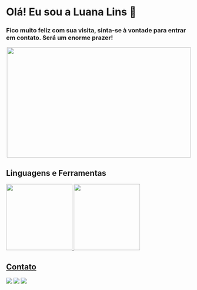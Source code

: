 # Olá! Eu sou a Luana Lins :vulcan_salute:

### Fico muito feliz com sua visita, sinta-se à vontade para entrar em contato. Será um enorme prazer!
  
  <p align="center">
    <img align="center" height="300" width="500" src="https://64.media.tumblr.com/5a564c6dba0969aa9f51177c0e7d6d46/3acc154803c6216b-f2/s500x750/143a68aeffe79d6e2e06841923287077b97e588a.gif">
  </p>

 
## Linguagens e Ferramentas
 
 <div>
  <a href="https://github.com/LuanaVLins">
  <img height="180em" src="https://github-readme-stats.vercel.app/api/top-langs/?username=LuanaVLins&layout=compact&langs_count=7&theme=highcontrast"/>
  <img height="180em" src="https://github-readme-stats.vercel.app/api?username=LuanaVLins&show_icons=highcontrast&theme=highcontrast&include_all_commits=true&count_private=true%22"/>
   
</div>

## Contato 

<div>
  <a href="https://github.com/LuanaVLins">
  <a href = "mailto:luanalinsv@gmail.com"><img src="https://img.shields.io/badge/-Gmail-%23333?style=for-the-badge&logo=gmail&logoColor=white" target="_blank"></a> 
  <a href="https://www.linkedin.com/in/luanalinsv/" target="_blank"><img src="https://img.shields.io/badge/-LinkedIn-%230077B5?style=for-the-badge&logo=linkedin&logoColor=white" target="_blank"></a> 
   <a href="https://www.instagram.com/luanalinsv/" target="_blank"><img src="https://img.shields.io/badge/-Instagram-%23E4405F?style=for-the-badge&logo=instagram&logoColor=white" target="_blank"></a>
    
 </div> 

